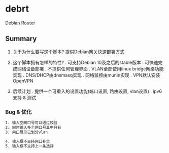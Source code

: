 # debrt

Debian Router

## Summary

1. 关于为什么要写这个脚本?
    提供Debian网关快速部署方式

2. 这个脚本拥有怎样的特性?
    . 可支持Debian 10及之后的stable版本
    . 可快速完成网络设备部署
    . 不提供任何管理界面
    . VLAN全部使用linux bridge网络功能实现
    . DNS/DHCP由dnsmasq实现
    . 网络监控由munin实现
    . VPN默认安装OpenVPN

3. 后续计划
    . 提供一个可重入的设置功能(端口设置, 路由设置, vlan设置)
    . ipv6支持 & 测试

### Bug & 优化

```bash
1. 输入空网口号可以通过校验
2. 同时输入多个网口号其中只有
3. 网口展示已划分vlan

4. 输入框不支持网口补全
5. 输入框不支持上一条选择

```

